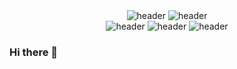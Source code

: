

<div align="center">
  <img src="https://www.pwabunga.com/github/pwa-bunga-intro.jpg" alt="header"/>
  <img src="https://www.pwabunga.com/github/pwa-bunga-features-title.jpg" alt="header"/>
</div>
<div align="center">
<img src="https://www.pwabunga.com/github/pwa-bunga-features-01.jpg" alt="header"/>
  <img src="https://www.pwabunga.com/github/pwa-bunga-features-01.jpg" alt="header"/>
  <img src="https://www.pwabunga.com/github/pwa-bunga-features-01.jpg" alt="header"/>
</div>

### Hi there 👋












<!--
**PwaBunga/PwaBunga** is a ✨ _special_ ✨ repository because its `README.md` (this file) appears on your GitHub profile.


Here are some ideas to get you started:

- 🔭 I’m currently working on ...
- 🌱 I’m currently learning ...
- 👯 I’m looking to collaborate on ...
- 🤔 I’m looking for help with ...
- 💬 Ask me about ...
- 📫 How to reach me: ...
- 😄 Pronouns: ...
- ⚡ Fun fact: ...
-->
